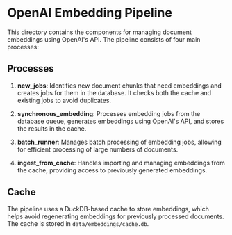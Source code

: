 # OpenAI Embedding Pipeline

This directory contains the components for managing document embeddings using OpenAI's API. The pipeline consists of four main processes:

## Processes

1. **new_jobs**: Identifies new document chunks that need embeddings and creates jobs for them in the database. It checks both the cache and existing jobs to avoid duplicates.

2. **synchronous_embedding**: Processes embedding jobs from the database queue, generates embeddings using OpenAI's API, and stores the results in the cache.

3. **batch_runner**: Manages batch processing of embedding jobs, allowing for efficient processing of large numbers of documents.

4. **ingest_from_cache**: Handles importing and managing embeddings from the cache, providing access to previously generated embeddings.

## Cache

The pipeline uses a DuckDB-based cache to store embeddings, which helps avoid regenerating embeddings for previously processed documents. The cache is stored in `data/embeddings/cache.db`. 